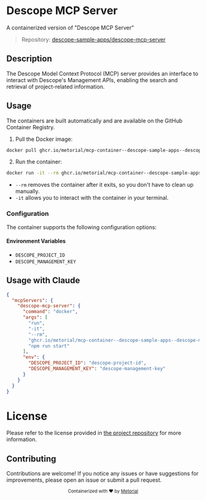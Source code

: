 
# Descope MCP Server

A containerized version of "Descope MCP Server"

> Repository: [descope-sample-apps/descope-mcp-server](https://github.com/descope-sample-apps/descope-mcp-server)

## Description

The Descope Model Context Protocol (MCP) server provides an interface to interact with Descope's Management APIs, enabling the search and retrieval of project-related information.


## Usage

The containers are built automatically and are available on the GitHub Container Registry.

1. Pull the Docker image:

```bash
docker pull ghcr.io/metorial/mcp-container--descope-sample-apps--descope-mcp-server--descope-mcp-server
```

2. Run the container:

```bash
docker run -it --rm ghcr.io/metorial/mcp-container--descope-sample-apps--descope-mcp-server--descope-mcp-server 
```

- `--rm` removes the container after it exits, so you don't have to clean up manually.
- `-it` allows you to interact with the container in your terminal.


### Configuration

The container supports the following configuration options:




#### Environment Variables

- `DESCOPE_PROJECT_ID`
- `DESCOPE_MANAGEMENT_KEY`




## Usage with Claude

```json
{
  "mcpServers": {
    "descope-mcp-server": {
      "command": "docker",
      "args": [
        "run",
        "-it",
        "--rm",
        "ghcr.io/metorial/mcp-container--descope-sample-apps--descope-mcp-server--descope-mcp-server",
        "npm run start"
      ],
      "env": {
        "DESCOPE_PROJECT_ID": "descope-project-id",
        "DESCOPE_MANAGEMENT_KEY": "descope-management-key"
      }
    }
  }
}
```

# License

Please refer to the license provided in [the project repository](https://github.com/descope-sample-apps/descope-mcp-server) for more information.

## Contributing

Contributions are welcome! If you notice any issues or have suggestions for improvements, please open an issue or submit a pull request.

<div align="center">
  <sub>Containerized with ❤️ by <a href="https://metorial.com">Metorial</a></sub>
</div>
  